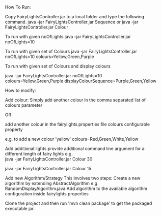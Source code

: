 How To Run:

Copy FairyLightsController.jar to a local folder and type the following command.
java -jar FairyLightsController.jar Sequence
or 
java -jar FairyLightsController.jar Colour

To run with given noOfLights
java -jar FairyLightsController.jar <algorithm> noOfLights=10

To run with given set of Colours
java -jar FairyLightsController.jar <algorithm> noOfLights=10 colours=Yellow,Green,Purple

To run with given set of Colours and display colours

java -jar FairyLightsController.jar <algorithm> noOfLights=10 colours=Yellow,Green,Purple displayColourSequence=Purple,Green,Yellow

How to modify:

Add colour:
Simply add another colour in the comma separated list of colours parameter 

OR

add another colour in the fairylights.properties file colours configurable property

e.g. to add a new colour 'yellow'
colours=Red,Green,White,Yellow

Add additional lights
provide additional command line argument for a different length of fairy lights e.g.  
java -jar FairyLightsController.jar Colour 30

java -jar FairyLightsController.jar Colour 15

Add new Algorithm/Strategy
This involves two steps:
Create a new algorithm by extending AbstractAlgorithm e.g. RandomDisplayAlgorithm.java
Add algorithm to the available algorithm configuration inside fairylights.properties

Clone the project and then run 'mvn clean package' to get the packaged executable jar. 


